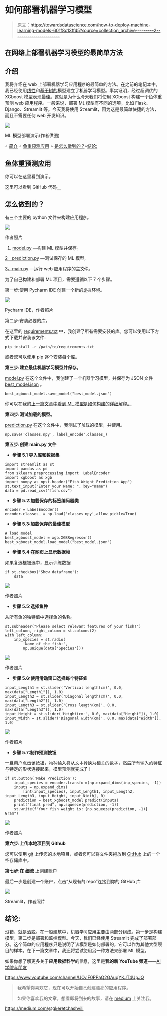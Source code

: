 # 如何部署机器学习模型

> 原文：<https://towardsdatascience.com/how-to-deploy-machine-learning-models-601f8c13ff45?source=collection_archive---------2----------------------->

## 在网络上部署机器学习模型的最简单方法

## 介绍

我将介绍在 web 上部署机器学习应用程序的最简单的方法。在之前的笔记本中，我已经使用[线性](/fish-weight-prediction-regression-analysis-for-beginners-part-1-8e43b0cb07e)和[基于树的](/regression-analysis-for-beginners-using-tree-based-methods-2b65bd193a7)模型建立了机器学习模型。事实证明，经过超调优的 XGboost 模型表现最佳。这就是为什么今天我们将使用 XGboost 构建一个鱼体重预测 web 应用程序。一般来说，部署 ML 模型有不同的选项，比如 Flask、Django、Streamlit 等。今天我将使用 Streamlit，因为这是最简单快捷的方法，而且不需要任何 web 开发知识。

![](img/f4df6b85d58755c53f8368e92532de12.png)

ML 模型部署演示(作者供图)

∘ [简介](#5799)
∘ [鱼重预测应用](#03c7)
∘ [是怎么做到的？](#aaab)∘[结论:](#e217)

## 鱼体重预测应用

你可以在这里看到演示。

这里可以看到 GitHub 代码[。](https://github.com/gurokeretcha/FishWeightPredictionApplication)

## 怎么做到的？

有三个主要的 python 文件来构建应用程序。

![](img/7018c0f8f002293e81e7e89223ca14bd.png)

作者照片

1.  [model.py](https://github.com/gurokeretcha/FishWeightPredictionApplication/blob/master/model.py) —构建 ML 模型并保存。

[2。prediction.py](https://github.com/gurokeretcha/FishWeightPredictionApplication/blob/master/prediction.py) —测试保存的 ML 模型。

[3。main.py](https://github.com/gurokeretcha/FishWeightPredictionApplication/blob/master/main.py) —运行 web 应用程序的主文件。

为了自己构建和部署 ML 项目，需要遵循以下 7 个步骤。

第一步:使用 Pycharm IDE 创建一个新的虚拟环境。

![](img/9031543e5c5049e0c3363b6ce540eeff.png)

Pycharm IDE，作者照片

第二步:安装必要的库。

在这里的 [requirements.txt](https://github.com/gurokeretcha/FishWeightPredictionApplication/blob/master/requirements.txt) 中，我创建了所有需要安装的库。您可以使用以下方式下载并安装该文件:

```
pip install -r /path/to/requirements.txt
```

或者您可以使用 pip 逐个安装每个库。

**第三步:建立最佳机器学习模型并保存。**

[model.py](https://github.com/gurokeretcha/FishWeightPredictionApplication/blob/master/model.py) 在这个文件中，我创建了一个机器学习模型，并保存为 JSON 文件 [best_model.json](https://github.com/gurokeretcha/FishWeightPredictionApplication/blob/master/best_model.json) 。

```
best_xgboost_model.save_model("best_model.json")
```

你可以在我的[上一篇文章中看到 ML 模型是如何构建的详细解释。](/regression-analysis-for-beginners-using-tree-based-methods-2b65bd193a7)

**第四步:测试加载的模型。**

[prediction.py](https://github.com/gurokeretcha/FishWeightPredictionApplication/blob/master/prediction.py) 在这个文件中，我测试了加载的模型，并使用。

```
np.save('classes.npy', label_encoder.classes_)
```

**第五步:创建 main.py 文件**

*   **步骤 5.1 导入库和数据集**

```
import streamlit as st
import pandas as pd
from sklearn.preprocessing import  LabelEncoder
import xgboost as xgb
import numpy as npst.header("Fish Weight Prediction App")
st.text_input("Enter your Name: ", key="name")
data = pd.read_csv("fish.csv")
```

*   **步骤 5.2:加载保存的标签编码器类**

```
encoder = LabelEncoder()
encoder.classes_ = np.load('classes.npy',allow_pickle=True)
```

*   **步骤 5.3:加载保存的最佳模型**

```
# load model
best_xgboost_model = xgb.XGBRegressor()
best_xgboost_model.load_model("best_model.json")
```

*   **步骤 5.4:在网页上显示数据帧**

如果复选框被选中，显示训练数据

```
if st.checkbox('Show dataframe'):
    data
```

![](img/549b80d145bb177100a89f4ea0f2e66c.png)

作者照片

*   **步骤 5.5:选择鱼种**

从所有鱼的独特值中选择鱼的名称。

```
st.subheader("Please select relevant features of your fish!")
left_column, right_column = st.columns(2)
with left_column:
    inp_species = st.radio(
        'Name of the fish:',
        np.unique(data['Species']))
```

![](img/d1aa33af71c50bea95cf2d6f9ba58ed5.png)

作者照片

*   **步骤 5.6:使用滑动窗口选择每个特征值**

```
input_Length1 = st.slider('Vertical length(cm)', 0.0, max(data["Length1"]), 1.0)
input_Length2 = st.slider('Diagonal length(cm)', 0.0, max(data["Length2"]), 1.0)
input_Length3 = st.slider('Cross length(cm)', 0.0, max(data["Length3"]), 1.0)
input_Height = st.slider('Height(cm)', 0.0, max(data["Height"]), 1.0)
input_Width = st.slider('Diagonal width(cm)', 0.0, max(data["Width"]), 1.0)
```

![](img/874ed7ac43087a46c0706c2a6f898d85.png)

作者照片

*   **步骤 5.7:制作预测按钮**

一旦用户点击该按钮，物种输入将从文本转换为相关的数字，然后所有输入的特征与特定的形状连接起来，模型预测就完成了！

```
if st.button('Make Prediction'):
    input_species = encoder.transform(np.expand_dims(inp_species, -1))
    inputs = np.expand_dims(
        [int(input_species), input_Length1, input_Length2, input_Length3, input_Height, input_Width], 0)
    prediction = best_xgboost_model.predict(inputs)
    print("final pred", np.squeeze(prediction, -1))
    st.write(f"Your fish weight is: {np.squeeze(prediction, -1)} Gram")
```

![](img/8cfb2ea40aea12212394121a2b649929.png)

作者照片

**第六步:上传本地项目到 Github**

您可以使用 [git](https://git-scm.com/) 上传您的本地项目，或者您可以将文件夹拖放到 [GitHub](https://github.com/) 上的一个空存储库中。

**第七步:在** [**细流**](https://streamlit.io/) 上创建账户

最后一步是创建一个账户，点击“从现有的 repo”连接到你的 GitHub 库

![](img/c5d25cae0aa2ddf29c85f940a485f684.png)

Streamlit，作者照片

## 结论:

没错，就是洒脱。在一般建筑中，机器学习应用主要由两部分组成。第一步是构建模型，第二步是部署和监控模型。今天，我们已经使用 Streamlit 完成了部署部分。这个简单的应用程序只是说明了该模型是如何部署的，它可以作为其他大型项目的样本。在下一篇文章中，我还将尝试使用另一种方法来部署 ML 模型。

如果你想了解更多关于**应用数据科学**的信息，这里是**我的新 YouTube 频道**——[AI 学院与朋友](https://www.youtube.com/channel/UCvlF0PPaQ2GAuqYKJT4UpJQ)

<https://www.youtube.com/channel/UCvlF0PPaQ2GAuqYKJT4UpJQ>  

> 我希望你喜欢它，现在可以开始自己创建漂亮的应用程序。
> 
> 如果你喜欢我的文章，想看即将到来的故事，请在 [medium](https://medium.com/@gkeretchashvili) 上关注我。

<https://medium.com/@gkeretchashvili> 